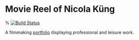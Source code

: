 
# Movie Reel of Nicola Küng

% [![Build Status](https://travis-ci.org/nkueng/portfolio.svg?branch=master)](https://travis-ci.org/nkueng/portfolio)

A filmmaking [portfolio](https://nkueng.github.io/portfolio/) displaying professional and leisure work.
